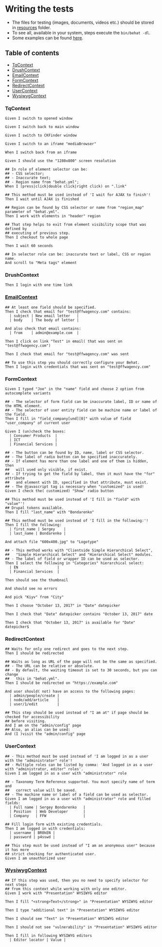 # Writing the tests

- The files for testing (images, documents, videos etc.) should be stored in [resources](/behat/resources) folder.
- To see all, available in your system, steps execute the `bin/behat -dl`.
- Some examples can be found [here](examples).

## Table of contents

- [TqContext](#tqcontext)
- [DrushContext](#drushcontext)
- [EmailContext](#emailcontext)
- [FormContext](#formcontext)
- [RedirectContext](#redirectcontext)
- [UserContext](#usercontext)
- [WysiwygContext](#wysiwygcontext)

### TqContext

```gherkin
Given I switch to opened window
```

```gherkin
Given I switch back to main window
```

```gherkin
Given I switch to CKFinder window
```

```gherkin
Given I switch to an iframe "mediaBrowser"
```

```gherkin
When I switch back from an iframe
```

```gherkin
Given I should use the "1280x800" screen resolution
```

```gherkin
## In role of element selector can be:
## - CSS selector;
## - Inaccurate text;
## - Region name from "behat.yml";
When I (press|click|double click|right click) on ".link"
```

```gherkin
## This method must be used instead of 'I wait for AJAX to finish'!
Then I wait until AJAX is finished
```

```gherkin
## Region can be found by CSS selector or name from "region_map" parameter of "behat.yml".
Then I work with elements in "header" region
```

```gherkin
## That step helps to exit from element visibility scope that was defined by
## executing of previous step.
Then I checkout to whole page
```

```gherkin
Then I wait 60 seconds
```

```gherkin
## In selector role can be: inaccurate text or label, CSS or region name.
And scroll to "Meta tags" element
```

### DrushContext

```gherkin
Then I login with one time link
```

### [EmailContext](examples/EMAIL.md)

```gherkin
## At least one field should be specified.
Then I check that email for "test@ffwagency.com" contains:
  | subject | New email letter   |
  | body    | The body of letter |
```

```gherkin
And also check that email contains:
  | from    | admin@example.com  |
```

```gherkin
Then I click on link "Test" in email( that was sent on "test@ffwagency.com")
```

```gherkin
Then I check that email for "test@ffwagency.com" was sent
```

```gherkin
## To use this step you should correctly configure your Behat.
Then I login with credentials that was sent on "test@ffwagency.com"
```

### FormContext

```gherkin
Given I typed "Joe" in the "name" field and choose 2 option from autocomplete variants
```

```gherkin
## - The selector of form field can be inaccurate label, ID or name of the HTML element.
## - The selector of user entity field can be machine name or label of the field.
Then I fill in "field_company[und][0]" with value of field "user_company" of current user
```

```gherkin
Given I (un)check the boxes:
  | Consumer Products  |
  | ICT                |
  | Financial Services |
```

```gherkin
## - The button can be found by ID, name, label or CSS selector.
## - The label of radio button can be specified inaccurately.
## - If element has more than one label and one of them is hidden, then
##   will used only visible, if exist.
## - If trying to get the field by label, then it must have the "for" attribute
##   and element with ID, specified in that attribute, must exist.
## - The @javascript tag is necessary when "customized" is used!
Given I check the( customized) "Show" radio button
```

```gherkin
## This method must be used instead of 'I fill in "field" with "value"'!
## Drupal tokens available.
Then I fill "last_name" with "Bondarenko"
```

```gherkin
## This method must be used instead of 'I fill in the following:'!
Then I fill the following:
  | first_name | Sergey    |
  | last_name | Bondarenko |
```

```gherkin
And attach file "600x400.jpg" to "Logotype"
```

```gherkin
## - This method works with "Clientside Simple Hierarchical Select",
##   "Simple Hierarchical Select" and "Hierarchical Select" modules.
## - The label of field or wrapper ID can be used as selector.
Then I select the following in "Categories" hierarchical select:
  | EN                  |
  | Financial Services  |
```

```gherkin
Then should see the thumbnail
```

```gherkin
And should see no errors
```

```gherkin
And pick "Kiyv" from "City"
```

```gherkin
Then I choose "October 13, 2017" in "Date" datepicker
```

```gherkin
Then I check that "Date" datepicker contains "October 13, 2017" date
```

```gherkin
Then I check that "October 13, 2017" is available for "Date" datepicker$
```

### RedirectContext

```gherkin
## Waits for only one redirect and goes to the next step.
Then I should be redirected
```

```gherkin
## Waits as long as URL of the page will not be the same as specified.
## - The URL can be relative or absolute.
## - By default, the waiting timeout is set to 30 seconds, but you can change
##   this in "behat.yml".
Then I should be redirected on "https://example.com"
```

```gherkin
And user should( not) have an access to the following pages:
  | admin/people/create |
  | node/add/article    |
  | user/1/edit         |
```

```gherkin
## This step should be used instead of "I am at" if page should be checked for accessibility
## before visiting.
And I am on the "admin/config" page
## Also, an alias can be used:
And (I )visit the "admin/config" page
```

### UserContext

```gherkin
## - This method must be used instead of 'I am logged in as a user with the "administrator" role'!
## - Multiple roles can be listed by comma: 'And logged in as a user with "administrator, editor" roles'.
Given I am logged in as a user with "administrator" role
```

```gherkin
## - Taxonomy Term Reference supported. You must specify name of term and
##   correct value will be saved.
## - The machine name or label of a field can be used as selector.
Given I am logged in as a user with "administrator" role and filled fields:
  | Full name | Sergey Bondarenko   |
  | Position  | Web Developer       |
  | Company   | FFW                 |
```

```gherkin
## Fill login form with existing credentials.
Then I am logged in with credentials:
  | username | BR0kEN |
  | password | p4sswd |
```

```gherkin
## This step must be used instead of "I am an anonymous user" because it has more
## strict checking for authenticated user.
Given I am unauthorized user
```

### [WysiwygContext](examples/WYSIWYG.md)

```gherkin
## If this step was used, then you no need to specify selector for next steps
## from this context while working with only one editor.
Given I work with "Presentation" WYSIWYG editor
```

```gherkin
Then I fill "<strong>Text</strong>" in "Presentation" WYSIWYG editor
```

```gherkin
Then I type "additional text" in "Presentation" WYSIWYG editor
```

```gherkin
Then I should see "Text" in "Presentation" WYSIWYG editor
```

```gherkin
Then I should not see "vulnerability" in "Presentation" WYSIWYG editor
```

```gherkin
Then I fill in following WYSIWYG editors
  | Editor locator | Value |
```
